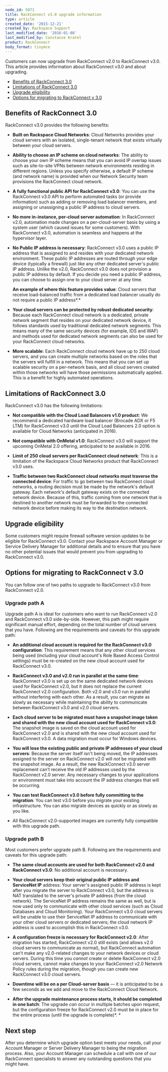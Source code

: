```yaml
---
node_id: 5071
title: RackConnect v3.0 upgrade information
type: article
created_date: '2015-12-21'
created_by: Rackspace Support
last_modified_date: '2016-01-08'
last_modified_by: Constanze Kratel
product: RackConnect
body_format: tinymce
---
```


<span>Customers can now upgrade from RackConnect v2.0 to RackConnect
v3.0. This article provides information about RackConnect v3.0 and about
upgrading.</span>

-   [Benefits of RackConnect 3.0](#benefits)
-   [Limitations of RackConnect 3.0](#limitations)
-   [Upgrade eligibility](#upgradeeligibility)
-   [Options for migrating to RackConnect v 3.0](#migrationoptions)

Benefits of RackConnect 3.0
-------------------------------

RackConnect v3.0 provides the following benefits:

-   **Built on Rackspace Cloud Networks**: Cloud Networks provides your
    cloud servers with an isolated, single-tenant network that exists
    virtually between your cloud servers.

<!-- -->

-   **Ability to choose an IP scheme on cloud networks**: The ability to
    choose your own IP scheme means that you can avoid IP overlap issues
    such as site-to-site VPNs between network environments residing in
    different regions. Unless you specify otherwise, a default IP scheme
    (and network name) is provided when our Network Security team
    provisions the RackConnect cloud network.

<!-- -->

-   **A fully functional public API for RackConnect v3.0**: You can use
    the RackConnect v3.0 API to perform automated tasks (or
    provide information) such as adding or removing load balancer
    members, and assigning or unassigning a public IP address to
    cloud servers.

<!-- -->

-   **No more in-instance, per-cloud server automation**: In RackConnect
    v2.0, automation made changes on a per-cloud-server basis by using a
    system user (which caused issues for some customers). With
    RackConnect v3.0, automation is seamless and happens at the
    hypervisor layer.

<!-- -->

-   **No Public IP address is necessary**: RackConnect v3.0 uses a
    public IP address that is assigned to and resides with your
    dedicated network environment. These public IP addresses are routed
    through your edge device (typically a firewall) just like any other
    dedicated server's public IP address. Unlike the v2.0, RackConnect
    v3.0 does not provision a public IP address by default. If you
    decide you need a public IP address, you can choose to assign one to
    your cloud server at any time.

    **An example of where this feature provides value**: Cloud servers
    that receive load-balanced traffic from a dedicated load balancer
    usually do not require a public IP address*.*

<!-- -->

-   **Your cloud servers can be protected by robust dedicated
    security**: Because each RackConnect cloud network is a dedicated,
    private network segment that resides on your dedicated network
    device, it follows standards used by traditional dedicated
    network segments. This means many of the same security devices (for
    example, IDS and WAF) and methods used for dedicated network
    segments can also be used for your RackConnect cloud networks.

<!-- -->

-   **More scalable**: Each RackConnect cloud network have up to 250
    cloud servers, and you can create multiple networks based on the
    roles that the servers will fulfill in a network. This means that
    you can set up scalable security on a per-network basis, and all
    cloud servers created within those networks will have those
    permissions automatically applied. This is a benefit for highly
    automated operations.

Limitations of RackConnect 3.0
----------------------------------

RackConnect v3.0 has the following limitations:

-   **Not compatible with the Cloud Load Balancers v1.0 product**: We
    recommend a dedicated hardware load balancer (Brocade ADX or F5 LTM)
    for RackConnect v3.0 until the Cloud Load Balancers 2.0 option is
    available for Cloud Networks (anticipated in 2016).

<!-- -->

-   **Not compatible with OnMetal v1.0**: RackConnect v3.0 will support
    the upcoming OnMetal 2.0 offering, anticipated to be available
    in 2016.

<!-- -->

-   **Limit of 250 cloud servers per RackConnect cloud network**: This
    is a limitation of the Rackspace Cloud Networks product that
    RackConnect v3.0 uses.

<!-- -->

-   **Traffic between two RackConnect cloud networks must traverse the
    connected device**: For traffic to go between two RackConnect cloud
    networks, a routing decision must be made by the network's
    default gateway. Each network's default gateway exists on the
    connected network device. Because of this, traffic coming from one
    network that is destined to another network must be forwarded to the
    connected network device before making its way to the
    destination network.

Upgrade eligibility
-----------------------

Some customers might require firewall software version updates to be
eligible for RackConnect v3.0.  Contact your Rackspace Account Manager
or Service Delivery Manager for additional details and to ensure that
you have no other potential issues that would prevent you from upgrading
to RackConnect v3.0.

Options for migrating to RackConnect v 3.0
----------------------------------------------

You can follow one of two paths to upgrade to RackConnect v3.0 from
RackConnect v2.0.

### **Upgrade path A**

Upgrade path A is ideal for customers who want to run RackConnect v2.0
and RackConnect v3.0 side-by-side. However, this path might require
significant manual effort, depending on the total number of cloud
servers that you have. Following are the requirements and caveats for
this upgrade path:

-   **An additional cloud account is required for the RackConnect v3.0
    configuration**: This requirement means that any other cloud
    services being used (including your cloud account's Role Based
    Access Control settings) must be re-created on the new cloud account
    used for RackConnect v3.0.

-   **RackConnect v3.0 and v2.0 run in parallel at the same time**:
    RackConnect v3.0 is set up on the same dedicated network devices
    used for RackConnect v2.0, but it does not replace the current
    RackConnect v2.0 configuration. Both v2.0 and v3.0 run in parallel
    without interfering with each other. As a result, you can migrate as
    slowly as necessary while maintaining the ability to communicate
    between RackConnect v3.0 and v2.0 cloud servers.

-   **Each cloud server to be migrated must have a snapshot image taken
    and shared with the new cloud account used for RackConnect v3.0**:
    The snapshot image is saved on the cloud account used for
    RackConnect v2.0 and is shared with the new cloud account used for
    RackConnect v3.0. A data migration must occur for Windows devices.

-   **You will lose the existing public and private IP addresses of your
    cloud servers**: Because the server itself isn't being moved, the IP
    addresses assigned to the server on RackConnect v2.0 will *not* be
    migrated with the snapshot image. As a result, the new RackConnect
    v3.0 server replacement can&rsquo;t receive the old IP addresses used by
    the RackConnect v2.0 server. Any necessary changes to your
    applications or environment must take into account the IP address
    changes that will be occurring.

-   **You can test RackConnect v3.0 before fully committing to the
    migration**: You can test v3.0 before you migrate
    your existing infrastructure. You can also migrate devices as
    quickly or as slowly as you like.

-   All RackConnect v2.0-supported images are currently fully compatible
    with this upgrade path.

### **Upgrade path B**

Most customers prefer upgrade path B.  Following are the requirements
and caveats for this upgrade path:

-   **The same cloud accounts are used for both RackConnect v2.0 and
    RackConnect v3.0**: No additional account is necessary.

-   **Your cloud servers keep their original public IP address and
    ServiceNet IP** address: Your server's assigned public IP address is
    kept after you migrate the server to RackConnect v3.0, but the
    address is NAT translated to the server's private IP address (from
    the  cloud network). The ServiceNet IP address remains the same as
    well, but is now used only to communicate with other cloud services
    (such as Cloud Databases and Cloud Monitoring). Your RackConnect
    v3.0 cloud servers will be unable to use their ServiceNet IP address
    to communicate with your other cloud servers or dedicated servers;
    the cloud network IP address is used to accomplish this in
    RackConnect v3.0.

-   **A configuration freeze is necessary for RackConnect v2.0**: After
    migration has started, RackConnect v2.0 still exists (and allows
    v2.0 cloud servers to communicate as normal), but RackConnect
    automation can&rsquo;t make any v2.0-related changes to your network
    devices or cloud servers. During this time you *cannot* create or
    delete RackConnect v2.0 cloud servers, cannot make changes to your
    RackConnect v2.0 Network Policy rules during the migration, though
    you can create new RackConnect v3.0 cloud servers.

-   **Downtime will be on a per Cloud-server basis** &mdash; it is anticipated
    to be a few seconds as we add and move to the RackConnect Cloud
    Network.

-   **After the upgrade maintenance process starts, it should be
    completed in one batch**: The upgrade *can* occur in multiple
    batches upon request, but the configuration freeze for RackConnect
    v2.0 must be in place for the entire process (until the upgrade is
    complete)*. *

Next step
---------

After you determine which upgrade option best meets your needs, call
your Account Manager or Server Delivery Manager to being the migration
process. Also, your Account Manager can schedule a call with one of our
RackConnect specialists to answer any outstanding questions that you
might have.

